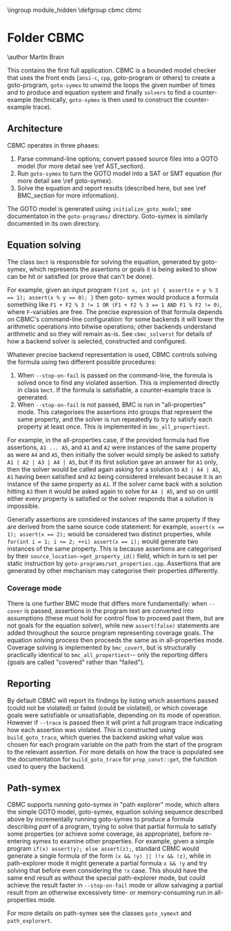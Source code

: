 \ingroup module_hidden
\defgroup cbmc cbmc

# Folder CBMC

\author Martin Brain

This contains the first full application. CBMC is a bounded model
checker that uses the front ends (`ansi-c`, `cpp`, goto-program or
others) to create a goto-program, `goto-symex` to unwind the loops the
given number of times and to produce and equation system and finally
`solvers` to find a counter-example (technically, `goto-symex` is then
used to construct the counter-example trace).

## Architecture

CBMC operates in three phases:

1. Parse command-line options; convert passed source files into a GOTO model
   (for more detail see \ref AST_section).
2. Run `goto-symex` to turn the GOTO model into a SAT or SMT equation
   (for more detail see \ref goto-symex).
3. Solve the equation and report results (described here, but see
   \ref BMC_section for more information).

The GOTO model is generated using `initialize_goto_model`; see documentaton
in the `goto-programs/` directory. Goto-symex is similarly documented in its
own directory.

## Equation solving

The class `bmct` is responsible for solving the equation, generated by
goto-symex, which represents the assertions or goals it is being asked to show
can be hit or satisfied (or prove that can't be done).

For example, given an input program
`f(int x, int y) { assert(x + y % 3 == 1); assert(x % y == 0); }` then goto-
symex would produce a formula something like
`F1 + F2 % 3 != 1 OR (F1 + F2 % 3 == 1 AND F1 % F2 != 0)`, where `F`-variables
are free. The precise expression of that formula depends on CBMC's command-line
configuration: for some backends it will lower the arithmetic operations into
bitwise operations; other backends understand arithmetic and so they will remain
as-is. See `cbmc_solverst` for details of how a backend solver is selected,
constructed and configured.

Whatever precise backend representation is used, CBMC controls solving the
formula using two different possible procedures:

1. When `--stop-on-fail` is passed on the command-line, the formula is solved
   once to find any violated assertion. This is implemented directly in
   class `bmct`. If the formula is satisfiable, a counter-example trace is
   generated.
2. When `--stop-on-fail` is not passed, BMC is run in "all-properties" mode.
   This categorises the assertions into groups that represent the same property,
   and the solver is run repeatedly to try to satisfy each property at least
   once. This is implemented in `bmc_all_propertiest`.

For example, in the all-properties case, if the provided formula had five
assertions, `A1 ... A5`, and `A1` and `A2` were instances of the same property
as were `A4` and `A5`, then initially the solver would simply be asked to
satisfy `A1 | A2 | A3 | A4 | A5`, but if its first solution gave an answer for
`A1` only, then the solver would be called again asking for a solution to
`A3 | A4 | A5`, `A1` having been satisfied and `A2` being considered irrelevant
because it is an instance of the same property as `A1`. If the solver came back
with a solution hitting `A3` then it would be asked again to solve for
`A4 | A5`, and so on until either every property is satisfied or the solver
responds that a solution is impossible.

Generally assertions are considered instances of the same property if they are
derived from the same source code statement: for example,
`assert(x == 1); assert(x == 2);` would be considered two distinct properties,
while `for(int i = 1; i <= 2; ++i) assert(x == i);` would generate two instances
of the same property. This is because assertions are categorised by their
`source_location->get_property_id()` field, which in turn is set per static
instruction by `goto-programs/set_properties.cpp`. Assertions that are generated
by other mechanism may categorise their properties differently.

### Coverage mode

There is one further BMC mode that differs more fundamentally: when `--cover` is
passed, assertions in the program text are converted into assumptions (these
must hold for control flow to proceed past them, but are not goals for the
equation solver), while new `assert(false)` statements are added throughout the
source program representing coverage goals. The equation solving process then
proceeds the same as in all-properties mode. Coverage solving is implemented by
`bmc_covert`, but is structurally practically identical to
`bmc_all_propertiest`-- only the reporting differs (goals are called "covered"
rather than "failed").

## Reporting

By default CBMC will report its findings by listing which assertions passed
(could not be violated) or failed (could be violated), or which coverage goals
were satisfiable or unsatisfiable, depending on its mode of operation. However
if `--trace` is passed then it will print a full program trace indicating how
each assertion was violated. This is constructed using `build_goto_trace`, which
queries the backend asking what value was chosen for each program variable on
the path from the start of the program to the relevant assertion. For more
details on how the trace is populated see the documentation for
`build_goto_trace` for `prop_convt::get`, the function used to query the
backend.

## Path-symex

CBMC supports running goto-symex in "path explorer" mode, which alters the
simple GOTO model, goto-symex, equation solving sequence described above by
incrementally running goto-symex to produce a formula describing *part* of a
program, trying to solve that partial formula to satisfy some properties (or
achieve some coverage, as appropriate), before re-entering symex to examine
other properties. For example, given a simple program
`if(x) assert(y); else assert(z);`, standard CBMC would generate a single
formula of the form `(x && !y) || (!x && !z)`, while in path-explorer mode it
might generate a partial formula `x && !y` and try solving that before even
considering the `!x` case. This should have the same end result as without the
special path-explorer mode, but could achieve the result faster in
`--stop-on-fail` mode or allow salvaging a partial result from an otherwise
excessively time- or memory-consuming run in all-properties mode.

For more details on path-symex see the classes `goto_symext` and
`path_explorert`.
